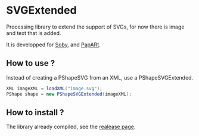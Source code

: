 # SVGExtended

Processing library to extend the support of SVGs, for now there is image and text that is added. 

It is developped for [Soby](https://github.com/poqudrof/Soby), and [PapARt](https://github.com/poqudrof/PapARt). 

## How to use ? 

Instead of creating a PShapeSVG from an XML, use a PShapeSVGExtended. 

``` java
XML imageXML = loadXML("image.svg");
PShape shape = new PShapeSVGExtended(imageXML);
```

## How to install ? 

The library already compiled, see the [realease page](https://github.com/poqudrof/SVGExtended/releases).
